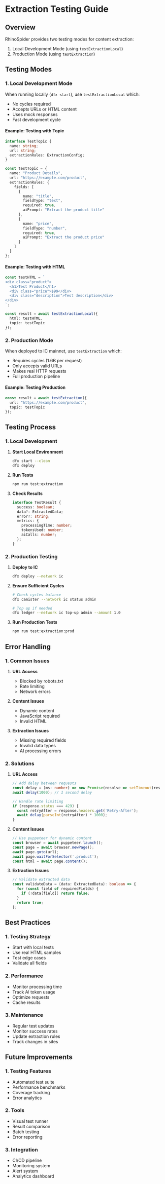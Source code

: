 # Extraction Testing Guide

## Overview

RhinoSpider provides two testing modes for content extraction:
1. Local Development Mode (using `testExtractionLocal`)
2. Production Mode (using `testExtraction`)

## Testing Modes

### 1. Local Development Mode

When running locally (`dfx start`), use `testExtractionLocal` which:
- No cycles required
- Accepts URLs or HTML content
- Uses mock responses
- Fast development cycle

#### Example: Testing with Topic

```typescript
interface TestTopic {
  name: string;
  url: string;
  extractionRules: ExtractionConfig;
}

const testTopic = {
  name: "Product Details",
  url: "https://example.com/product",
  extractionRules: {
    fields: [
      {
        name: "title",
        fieldType: "text",
        required: true,
        aiPrompt: "Extract the product title"
      },
      {
        name: "price",
        fieldType: "number",
        required: true,
        aiPrompt: "Extract the product price"
      }
    ]
  }
};
```

#### Example: Testing with HTML

```typescript
const testHTML = `
<div class="product">
  <h1>Test Product</h1>
  <div class="price">$99</div>
  <div class="description">Test description</div>
</div>
`;

const result = await testExtractionLocal({
  html: testHTML,
  topic: testTopic
});
```

### 2. Production Mode

When deployed to IC mainnet, use `testExtraction` which:
- Requires cycles (1.6B per request)
- Only accepts valid URLs
- Makes real HTTP requests
- Full production pipeline

#### Example: Testing Production

```typescript
const result = await testExtraction({
  url: "https://example.com/product",
  topic: testTopic
});
```

## Testing Process

### 1. Local Development

1. **Start Local Environment**
   ```bash
   dfx start --clean
   dfx deploy
   ```

2. **Run Tests**
   ```bash
   npm run test:extraction
   ```

3. **Check Results**
   ```typescript
   interface TestResult {
     success: boolean;
     data?: ExtractedData;
     error?: string;
     metrics: {
       processingTime: number;
       tokensUsed: number;
       aiCalls: number;
     };
   }
   ```

### 2. Production Testing

1. **Deploy to IC**
   ```bash
   dfx deploy --network ic
   ```

2. **Ensure Sufficient Cycles**
   ```bash
   # Check cycles balance
   dfx canister --network ic status admin

   # Top up if needed
   dfx ledger --network ic top-up admin --amount 1.0
   ```

3. **Run Production Tests**
   ```bash
   npm run test:extraction:prod
   ```

## Error Handling

### 1. Common Issues

1. **URL Access**
   - Blocked by robots.txt
   - Rate limiting
   - Network errors

2. **Content Issues**
   - Dynamic content
   - JavaScript required
   - Invalid HTML

3. **Extraction Issues**
   - Missing required fields
   - Invalid data types
   - AI processing errors

### 2. Solutions

1. **URL Access**
   ```typescript
   // Add delay between requests
   const delay = (ms: number) => new Promise(resolve => setTimeout(resolve, ms));
   await delay(1000); // 1 second delay
   
   // Handle rate limiting
   if (response.status === 429) {
     const retryAfter = response.headers.get('Retry-After');
     await delay(parseInt(retryAfter) * 1000);
   }
   ```

2. **Content Issues**
   ```typescript
   // Use puppeteer for dynamic content
   const browser = await puppeteer.launch();
   const page = await browser.newPage();
   await page.goto(url);
   await page.waitForSelector('.product');
   const html = await page.content();
   ```

3. **Extraction Issues**
   ```typescript
   // Validate extracted data
   const validateData = (data: ExtractedData): boolean => {
     for (const field of requiredFields) {
       if (!data[field]) return false;
     }
     return true;
   };
   ```

## Best Practices

### 1. Testing Strategy
- Start with local tests
- Use real HTML samples
- Test edge cases
- Validate all fields

### 2. Performance
- Monitor processing time
- Track AI token usage
- Optimize requests
- Cache results

### 3. Maintenance
- Regular test updates
- Monitor success rates
- Update extraction rules
- Track changes in sites

## Future Improvements

### 1. Testing Features
- Automated test suite
- Performance benchmarks
- Coverage tracking
- Error analytics

### 2. Tools
- Visual test runner
- Result comparison
- Batch testing
- Error reporting

### 3. Integration
- CI/CD pipeline
- Monitoring system
- Alert system
- Analytics dashboard

